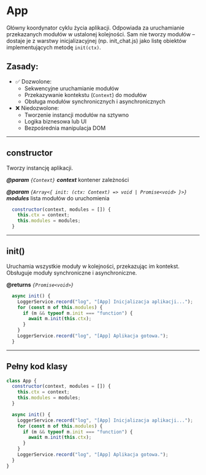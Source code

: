 # App

Główny koordynator cyklu życia aplikacji. Odpowiada za uruchamianie przekazanych modułów
w ustalonej kolejności. Sam nie tworzy modułów – dostaje je z warstwy inicjalizacyjnej
(np. init_chat.js) jako listę obiektów implementujących metodę `init(ctx)`.
## Zasady:
- ✅ Dozwolone:
  - Sekwencyjne uruchamianie modułów
  - Przekazywanie kontekstu (`Context`) do modułów
  - Obsługa modułów synchronicznych i asynchronicznych
- ❌ Niedozwolone:
  - Tworzenie instancji modułów na sztywno
  - Logika biznesowa lub UI
  - Bezpośrednia manipulacja DOM

---

## constructor

Tworzy instancję aplikacji.

**_@param_** *`{Context}`* _**context**_  kontener zależności

**_@param_** *`{Array<{ init: (ctx: Context) => void | Promise<void> }>}`* _**modules**_  lista modułów do uruchomienia

```javascript
  constructor(context, modules = []) {
    this.ctx = context;
    this.modules = modules;
  }
```

---

## init()

Uruchamia wszystkie moduły w kolejności, przekazując im kontekst.
Obsługuje moduły synchroniczne i asynchroniczne.

**@returns** *`{Promise<void>}`*

```javascript
  async init() {
    LoggerService.record("log", "[App] Inicjalizacja aplikacji...");
    for (const m of this.modules) {
      if (m && typeof m.init === "function") {
        await m.init(this.ctx);
      }
    }
    LoggerService.record("log", "[App] Aplikacja gotowa.");
  }
```

---

## Pełny kod klasy

```javascript
class App {
  constructor(context, modules = []) {
    this.ctx = context;
    this.modules = modules;
  }

  async init() {
    LoggerService.record("log", "[App] Inicjalizacja aplikacji...");
    for (const m of this.modules) {
      if (m && typeof m.init === "function") {
        await m.init(this.ctx);
      }
    }
    LoggerService.record("log", "[App] Aplikacja gotowa.");
  }
}
```